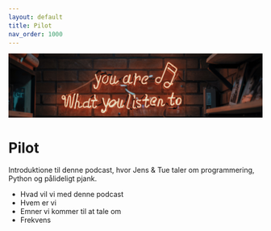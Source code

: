 ```yaml
---
layout: default
title: Pilot
nav_order: 1000
---
```

![](../image/podcast.jpg)
# Pilot
Introduktione til denne podcast, hvor Jens & Tue taler om programmering, Python og pålideligt pjank.

- Hvad vil vi med denne podcast
- Hvem er vi
- Emner vi kommer til at tale om
- Frekvens
